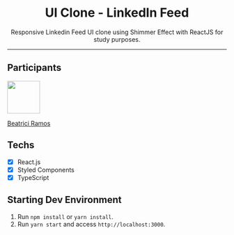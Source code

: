 <h1 align="center">
UI Clone - LinkedIn Feed
</h1>

<p align="center">Responsive Linkedin Feed UI clone using Shimmer Effect with ReactJS for study purposes.</p>

<hr>

## Participants

[<img src="https://github.com/beatriciramos.png" width="75px;"/>](https://github.com/beatriciramos)

[Beatrici Ramos](https://github.com/beatriciramos)

## Techs

- [x] React.js
- [x] Styled Components
- [x] TypeScript

## Starting Dev Environment

1. Run `npm install` or `yarn install`.<br />
2. Run `yarn start` and access `http://localhost:3000`.<br />
